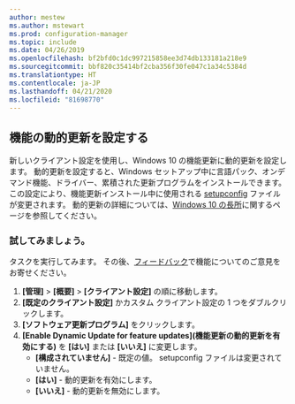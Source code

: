 ```yaml
---
author: mestew
ms.author: mstewart
ms.prod: configuration-manager
ms.topic: include
ms.date: 04/26/2019
ms.openlocfilehash: bf2bfd0c1dc997215858ee3d74db133181a218e9
ms.sourcegitcommit: bbf820c35414bf2cba356f30fe047c1a34c5384d
ms.translationtype: HT
ms.contentlocale: ja-JP
ms.lasthandoff: 04/21/2020
ms.locfileid: "81698770"
---
```

## <a name="configure-dynamic-update-during-feature-updates"></a>機能の動的更新を設定する
<!--4062619-->
新しいクライアント設定を使用し、Windows 10 の機能更新に動的更新を設定します。 動的更新を設定すると、Windows セットアップ中に言語パック、オンデマンド機能、ドライバー、累積された更新プログラムをインストールできます。 この設定により、機能更新インストール中に使用される [setupconfig](https://docs.microsoft.com/windows-hardware/manufacture/desktop/windows-setup-automation-overview) ファイルが変更されます。 動的更新の詳細については、[Windows 10 の長所](https://techcommunity.microsoft.com/t5/Windows-IT-Pro-Blog/The-benefits-of-Windows-10-Dynamic-Update/ba-p/467847)に関するページを参照してください。 

### <a name="try-it-out"></a>試してみましょう。

タスクを実行してみます。 その後、[フィードバック](../../../../understand/find-help.md#product-feedback)で機能についてのご意見をお寄せください。

1. **[管理]**  >  **[概要]**  >  **[クライアント設定]** の順に移動します。
1. **[既定のクライアント設定]** かカスタム クライアント設定の 1 つをダブルクリックします。
1. **[ソフトウェア更新プログラム]** をクリックします。
1. **[Enable Dynamic Update for feature updates]\(機能更新の動的更新を有効にする\)** を **[はい]** または **[いいえ]** に変更します。
    - **[構成されていません]** - 既定の値。 setupconfig ファイルは変更されていません。
    - **[はい]** - 動的更新を有効にします。
    - **[いいえ]** - 動的更新を無効にします。

